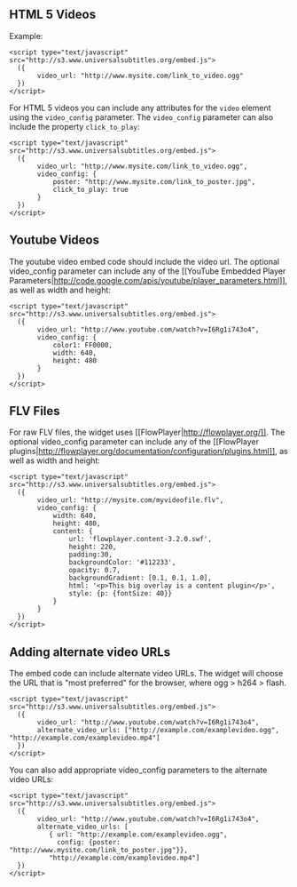 ## HTML 5 Videos

Example:

    <script type="text/javascript" src="http://s3.www.universalsubtitles.org/embed.js">
      ({
           video_url: "http://www.mysite.com/link_to_video.ogg"
      })
    </script>

For HTML 5 videos you can include any attributes for the `video` element using the `video_config` parameter. The `video_config` parameter can also include the property `click_to_play`:

    <script type="text/javascript" src="http://s3.www.universalsubtitles.org/embed.js">
      ({
           video_url: "http://www.mysite.com/link_to_video.ogg",
           video_config: {
               poster: "http://www.mysite.com/link_to_poster.jpg",
               click_to_play: true
           }
      })
    </script>

## Youtube Videos

The youtube video embed code should include the video url. The optional video_config parameter can include any of the [[YouTube Embedded Player Parameters|http://code.google.com/apis/youtube/player_parameters.html]], as well as width and height:

    <script type="text/javascript" src="http://s3.www.universalsubtitles.org/embed.js">
      ({
           video_url: "http://www.youtube.com/watch?v=I6Rg1i743o4",
           video_config: {
               color1: FF0000,
               width: 640,
               height: 480
           }
      })
    </script>

## FLV Files

For raw FLV files, the widget uses [[FlowPlayer|http://flowplayer.org/]]. The optional video_config parameter can include any of the [[FlowPlayer plugins|http://flowplayer.org/documentation/configuration/plugins.html]], as well as width and height:

    <script type="text/javascript" src="http://s3.www.universalsubtitles.org/embed.js">
      ({
           video_url: "http://mysite.com/myvideofile.flv",
           video_config: {
               width: 640,
               height: 480,
               content: {
                   url: 'flowplayer.content-3.2.0.swf',
                   height: 220,
                   padding:30,
                   backgroundColor: '#112233',
                   opacity: 0.7,
                   backgroundGradient: [0.1, 0.1, 1.0],
                   html: '<p>This big overlay is a content plugin</p>',
                   style: {p: {fontSize: 40}}			
               }
           }
      })
    </script>

## Adding alternate video URLs

The embed code can include alternate video URLs. The widget will choose the URL that is "most preferred" for the browser, where ogg > h264 > flash.

    <script type="text/javascript" src="http://s3.www.universalsubtitles.org/embed.js">
      ({
           video_url: "http://www.youtube.com/watch?v=I6Rg1i743o4",
           alternate_video_urls: ["http://example.com/examplevideo.ogg", "http://example.com/examplevideo.mp4"]
      })
    </script>

You can also add appropriate video_config parameters to the alternate video URLs:

    <script type="text/javascript" src="http://s3.www.universalsubtitles.org/embed.js">
      ({
           video_url: "http://www.youtube.com/watch?v=I6Rg1i743o4",
           alternate_video_urls: [
              { url: "http://example.com/examplevideo.ogg", 
                config: {poster: "http://www.mysite.com/link_to_poster.jpg"}}, 
              "http://example.com/examplevideo.mp4"]
      })
    </script>

